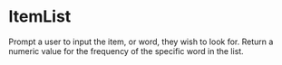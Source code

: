 # ItemList
Prompt a user to input the item, or word, they wish to look for. Return a numeric value for the frequency of the specific word in the list. 
